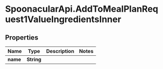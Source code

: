 # SpoonacularApi.AddToMealPlanRequest1ValueIngredientsInner

## Properties

Name | Type | Description | Notes
------------ | ------------- | ------------- | -------------
**name** | **String** |  | 


